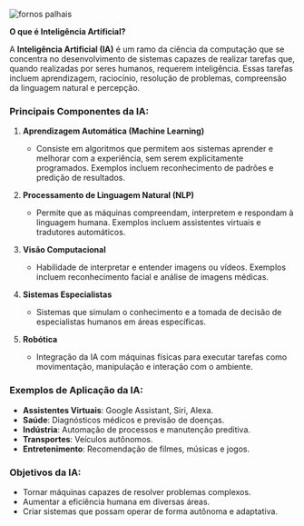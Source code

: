 ![fornos palhais](https://github.com/0joseDark/my-AI-book/blob/main/images/fornos-palhais.jpg)

**O que é Inteligência Artificial?**  

A **Inteligência Artificial (IA)** é um ramo da ciência da computação que se concentra no desenvolvimento de sistemas capazes de realizar tarefas que, quando realizadas por seres humanos, requerem inteligência. Essas tarefas incluem aprendizagem, raciocínio, resolução de problemas, compreensão da linguagem natural e percepção.

### Principais Componentes da IA:
1. **Aprendizagem Automática (Machine Learning)**  
   - Consiste em algoritmos que permitem aos sistemas aprender e melhorar com a experiência, sem serem explicitamente programados. Exemplos incluem reconhecimento de padrões e predição de resultados.
   
2. **Processamento de Linguagem Natural (NLP)**  
   - Permite que as máquinas compreendam, interpretem e respondam à linguagem humana. Exemplos incluem assistentes virtuais e tradutores automáticos.

3. **Visão Computacional**  
   - Habilidade de interpretar e entender imagens ou vídeos. Exemplos incluem reconhecimento facial e análise de imagens médicas.

4. **Sistemas Especialistas**  
   - Sistemas que simulam o conhecimento e a tomada de decisão de especialistas humanos em áreas específicas.

5. **Robótica**  
   - Integração da IA com máquinas físicas para executar tarefas como movimentação, manipulação e interação com o ambiente.

### Exemplos de Aplicação da IA:
- **Assistentes Virtuais**: Google Assistant, Siri, Alexa.  
- **Saúde**: Diagnósticos médicos e previsão de doenças.  
- **Indústria**: Automação de processos e manutenção preditiva.  
- **Transportes**: Veículos autônomos.  
- **Entretenimento**: Recomendação de filmes, músicas e jogos.

### Objetivos da IA:
- Tornar máquinas capazes de resolver problemas complexos.  
- Aumentar a eficiência humana em diversas áreas.  
- Criar sistemas que possam operar de forma autônoma e adaptativa.
